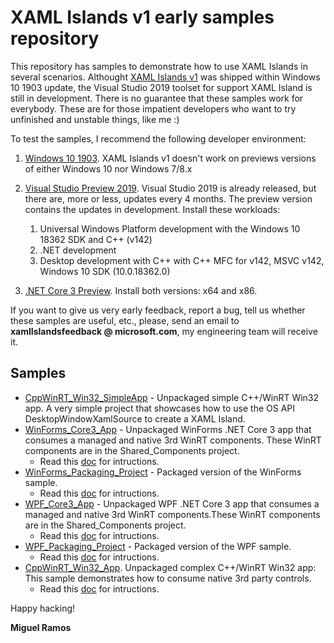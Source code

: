 # XAML Islands v1 early samples repository

This repository has samples to demonstrate how to use XAML Islands in several scenarios. Althought [XAML Islands v1](https://blogs.windows.com/windowsdeveloper/2019/06/13/XAML-islands-v1-updates-and-roadmap/#r17cU1yReAgMH700.97) was shipped within Windows 10 1903 update, the Visual Studio 2019 toolset for support XAML Island is still in development. There is no guarantee that these samples work for everybody. These are for those impatient developers who want to try unfinished and unstable things, like me :) 

To test the samples, I recommend the following developer environment:

1. [Windows 10 1903](https://www.microsoft.com/en-us/software-download/windows10). XAML Islands v1 doesn't work on previews versions of either Windows 10 nor Windows 7/8.x
2. [Visual Studio Preview 2019](https://visualstudio.microsoft.com/vs/preview/). Visual Studio 2019 is already released, but there are, more or less, updates every 4 months. The preview version contains the updates in development. Install these workloads:
   1. Universal Windows Platform development with the Windows 10 18362 SDK and C++ (v142)
   2. .NET development
   3. Desktop development with C++ with C++ MFC for v142, MSVC v142, Windows 10 SDK (10.0.18362.0)

3. [.NET Core 3 Preview](https://dotnet.microsoft.com/download/dotnet-core/3.0). Install both versions: x64 and x86. 

If you want to give us very early feedback, report a bug, tell us whether these samples are useful, etc.,  please, send an email to __xamlIslandsfeedback @ microsoft.com__, my engineering team will receive it. 

## Samples

* [CppWinRT_Win32_SimpleApp](/1903_Samples/CppWinRT_Win32_SimpleApp/)  - Unpackaged simple C++/WinRT Win32 app. A very simple project that showcases how to use the OS API DesktopWindowXamlSource to create a XAML Island.
* [WinForms_Core3_App](/1903_Samples/WinForms_Core3_App/) - Unpackaged WinForms .NET Core 3 app that consumes a managed and native 3rd WinRT components. These WinRT components are in the Shared_Components project.
  * Read this [doc](/1903_Samples/WnForms_and_WPF_Readme.md) for intructions.
* [WinForms_Packaging_Project](/1903_Samples/WinForms_Packaging_Project/) - Packaged version of the WinForms sample.
  * Read this [doc](/1903_Samples/WnForms_and_WPF_Readme.md) for intructions.
* [WPF_Core3_App](/1903_Samples/WPF_Core3_App/) - Unpackaged WPF .NET Core 3 app that consumes a managed and native 3rd WinRT components.These WinRT components are in the Shared_Components project.
  * Read this [doc](/1903_Samples/WnForms_and_WPF_Readme.md) for intructions.
* [WPF_Packaging_Project](/1903_Samples/WPF_Packaging_Project/) - Packaged version of the WPF sample. 
  * Read this [doc](/1903_Samples/WnForms_and_WPF_Readme.md) for intructions.
* [CppWinRT_Win32_App](/1903_Samples/CppWinRT_Win32_App/). Unpackaged complex C++/WinRT Win32 app: This sample demonstrates how to consume native 3rd party controls.
  * Read this [doc](/1903_Samples/CppWinRT_Win32_App/ReadMe.md) for intructions.



Happy hacking!

__Miguel Ramos__


